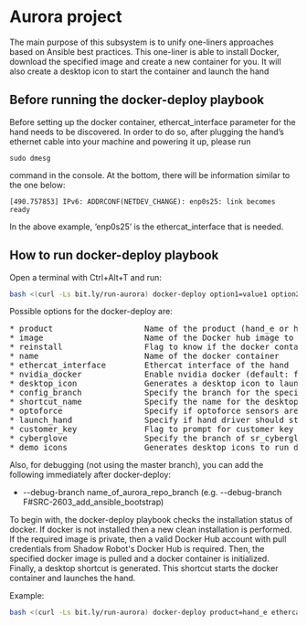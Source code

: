 # Aurora project #

The main purpose of this subsystem is to unify one-liners approaches based on Ansible best practices. This one-liner is able to install Docker, download the specified image and create a new container for you. It will also create a desktop icon to start the container and launch the hand

## Before running the docker-deploy playbook ##

Before setting up the docker container, ethercat_interface parameter for the hand needs to be discovered. In order to do so, after plugging the hand’s ethernet cable into your machine and powering it up, please run
```shell
sudo dmesg
```
command in the console. At the bottom, there will be information similar to the one below:
```shell
[490.757853] IPv6: ADDRCONF(NETDEV_CHANGE): enp0s25: link becomes ready
```
In the above example, ‘enp0s25’ is the ethercat_interface that is needed. 

## How to run docker-deploy playbook ##

Open a terminal with Ctrl+Alt+T and run:

```bash
bash <(curl -Ls bit.ly/run-aurora) docker-deploy option1=value1 option2=value2 option3=value3
```

Possible options for the docker-deploy are:
<pre>
* product                   Name of the product (hand_e or hand_h)
* image                     Name of the Docker hub image to pull
* reinstall                 Flag to know if the docker container should be fully reinstalled (default: false)
* name                      Name of the docker container
* ethercat_interface        Ethercat interface of the hand
* nvidia_docker             Enable nvidia docker (default: false)
* desktop_icon              Generates a desktop icon to launch the hand (default: true)
* config_branch             Specify the branch for the specific hand (Only for dexterous hand)
* shortcut_name             Specify the name for the desktop icon (default: Shadow_Hand_Launcher)
* optoforce                 Specify if optoforce sensors are going to be used with a branch name (default: false)
* launch_hand               Specify if hand driver should start when double clicking desktop icon (default: true)
* customer_key              Flag to prompt for customer key for uploading files to AWS (can be skipped or be set to true)
* cyberglove                Specify the branch of sr_cyberglove_config for cyberglove configuration (default: false)
* demo_icons                Generates desktop icons to run demos (default: false)
</pre>

Also, for debugging (not using the master branch), you can add the following immediately after docker-deploy:

* --debug-branch name_of_aurora_repo_branch (e.g. --debug-branch F#SRC-2603_add_ansible_bootstrap)

To begin with, the docker-deploy playbook checks the installation status of docker. If docker is not installed then a new clean installation is performed. If the required image is private, 
then a valid Docker Hub account with pull credentials from Shadow Robot's Docker Hub is required. Then, the specified docker image is pulled and a docker 
container is initialized. Finally, a desktop shortcut is generated. This shortcut starts the docker container and launches 
the hand.

Example:

```bash
bash <(curl -Ls bit.ly/run-aurora) docker-deploy product=hand_e ethercat_interface=enp0s25
```
